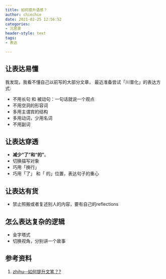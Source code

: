 ```yaml
---
title: 如何提升语感？
author: chiechie
date: 2021-02-25 12:56:52
categories: 
- 沉思录
header-style: text
tags:
- 表达

---
```



## 让表达易懂

我发现，我看不懂自己以前写的大部分文章，
最近准备尝试「川普化」的表达方式:
- 不用长句 和 被动句：一句话就说一个观点
- 不用空洞的形容词
- 多用主谓宾的结构
- 多用动词，少用名词
- 不用副词

## 让表达穿透

- **减少“了”和“的”**。
- 切换描写对象
- 巧用「换行」
- 巧用「了」 和「 的」位置，表达句子的重心



## 让表达有货
- 禁止照搬或者复述别人的内容，要有自己的reflections


## 怎么表达复杂的逻辑
- 金字塔式
- 切换视角，分别讲一个故事


## 参考资料
1. [zhihu--如何提升文笔？?](https://www.zhihu.com/question/440683258/answer/1698384333)

